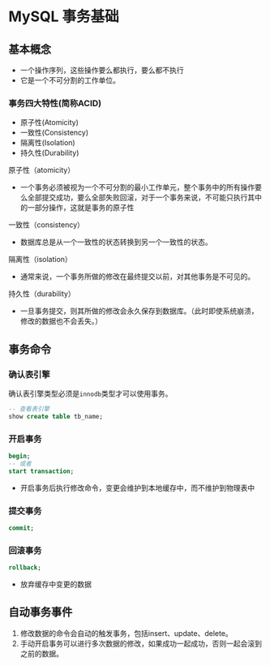 # MySQL 事务基础

## 基本概念

- 一个操作序列，这些操作要么都执行，要么都不执行
- 它是一个不可分割的工作单位。



### 事务四大特性(简称ACID)

- 原子性(Atomicity)
- 一致性(Consistency)
- 隔离性(Isolation)
- 持久性(Durability)



原子性（atomicity）

- 一个事务必须被视为一个不可分割的最小工作单元，整个事务中的所有操作要么全部提交成功，要么全部失败回滚，对于一个事务来说，不可能只执行其中的一部分操作，这就是事务的原子性

一致性（consistency）

- 数据库总是从一个一致性的状态转换到另一个一致性的状态。

隔离性（isolation）

- 通常来说，一个事务所做的修改在最终提交以前，对其他事务是不可见的。

持久性（durability）

- 一旦事务提交，则其所做的修改会永久保存到数据库。（此时即使系统崩溃，修改的数据也不会丢失。）



## 事务命令

### 确认表引擎

确认表引擎类型必须是`innodb`类型才可以使用事务。

```sql
-- 查看表引擎
show create table tb_name;
```

### 开启事务

```sql
begin;
-- 或者
start transaction;
```

- 开启事务后执行修改命令，变更会维护到本地缓存中，而不维护到物理表中

### 提交事务

```sql
commit;
```

### 回滚事务

```sql
rollback;
```

- 放弃缓存中变更的数据



## 自动事务事件

1. 修改数据的命令会自动的触发事务，包括insert、update、delete。
2. 手动开启事务可以进行多次数据的修改，如果成功一起成功，否则一起会滚到之前的数据。